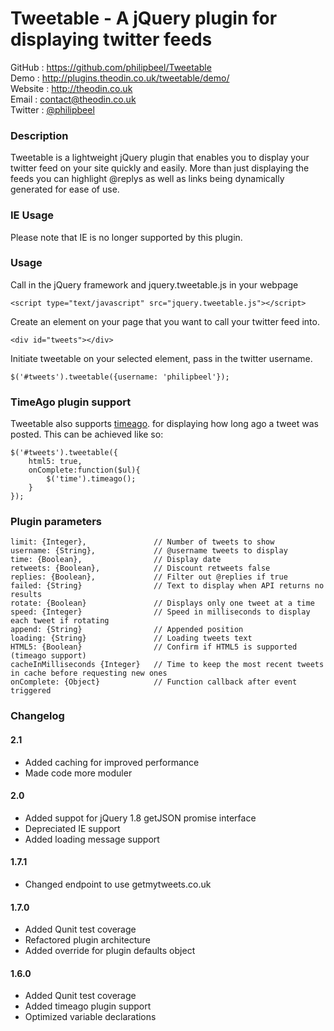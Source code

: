 Tweetable - A jQuery plugin for displaying twitter feeds
========================================================

GitHub  : https://github.com/philipbeel/Tweetable<br/>
Demo    : http://plugins.theodin.co.uk/tweetable/demo/<br/>
Website : http://theodin.co.uk<br/>
Email   : contact@theodin.co.uk<br/>
Twitter : [@philipbeel](https://twitter.com/philipbeel)<br/>

### Description
Tweetable is a lightweight jQuery plugin that enables you to display your twitter feed on your site quickly and easily. More than just displaying the feeds you can highlight @replys 
as well as links being dynamically generated for ease of use.

### IE Usage
Please note that IE is no longer supported by this plugin.


### Usage
Call in the jQuery framework and jquery.tweetable.js in your webpage

	<script type="text/javascript" src="jquery.tweetable.js"></script>

Create an element on your page that you want to call your twitter feed into.

	<div id="tweets"></div>

Initiate tweetable on your selected element, pass in the twitter username.

	$('#tweets').tweetable({username: 'philipbeel'});

### TimeAgo plugin support
Tweetable also supports [timeago](https://github.com/rmm5t/jquery-timeago). for displaying how long ago a tweet was posted. This can be achieved like so:

	$('#tweets').tweetable({
		html5: true,
		onComplete:function($ul){
			$('time').timeago();
		}
	});


### Plugin parameters

	limit: {Integer},           	// Number of tweets to show
	username: {String},     		// @username tweets to display
	time: {Boolean},            	// Display date
	retweets: {Boolean},        	// Discount retweets false
	replies: {Boolean},         	// Filter out @replies if true
	failed: {String}				// Text to display when API returns no results
	rotate: {Boolean}				// Displays only one tweet at a time
	speed: {Integer}		     	// Speed in milliseconds to display each tweet if rotating
	append: {String}				// Appended position
	loading: {String}				// Loading tweets text
	HTML5: {Boolean}				// Confirm if HTML5 is supported (timeago support)
	cacheInMilliseconds {Integer}	// Time to keep the most recent tweets in cache before requesting new ones
	onComplete: {Object}			// Function callback after event triggered

### Changelog

#### 2.1
* Added caching for improved performance
* Made code more moduler

#### 2.0
* Added suppot for jQuery 1.8 getJSON promise interface
* Depreciated IE support
* Added loading message support

#### 1.7.1
* Changed endpoint to use getmytweets.co.uk

#### 1.7.0 
* Added Qunit test coverage
* Refactored plugin architecture 
* Added override for plugin defaults object

#### 1.6.0
* Added Qunit test coverage
* Added timeago plugin support
* Optimized variable declarations


